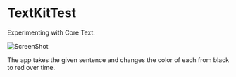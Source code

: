 # TextKitTest

Experimenting with Core Text.

![ScreenShot](https://github.com/ManjitBedi/TextKitTest/blob/master/Simulator%20Screen%20Shot.png?raw=true)

The app takes the given sentence and changes the color of each from black to red over time.

